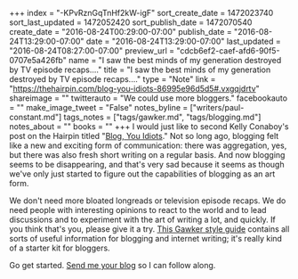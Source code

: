 +++
index = "-KPvRznGqTnHf2kW-igF"
sort_create_date = 1472023740
sort_last_updated = 1472052420
sort_publish_date = 1472070540
create_date = "2016-08-24T00:29:00-07:00"
publish_date = "2016-08-24T13:29:00-07:00"
date = "2016-08-24T13:29:00-07:00"
last_updated = "2016-08-24T08:27:00-07:00"
preview_url = "cdcb6ef2-caef-afd6-90f5-0707e5a426fb"
name = "I saw the best minds of my generation destroyed by TV episode recaps...."
title = "I saw the best minds of my generation destroyed by TV episode recaps...."
type = "Note"
link = "https://thehairpin.com/blog-you-idiots-86995e96d5d5#.vxgqjdrtv"
shareimage = ""
twitterauto = "We could use more bloggers."
facebookauto = ""
make_image_tweet = "False"
notes_byline = ["writers/paul-constant.md"]
tags_notes = ["tags/gawker.md", "tags/blogging.md"]
notes_about = ""
books = ""
+++
I would just like to second Kelly Conaboy's post on the Hairpin titled "[Blog, You Idiots](https://thehairpin.com/blog-you-idiots-86995e96d5d5#.vxgqjdrtv)." Not so long ago, blogging felt like a new and exciting form of communication: there was aggregation, yes, but there was also fresh short writing on a regular basis. And now blogging seems to be disappearing, and that's very sad because it seems as though we've only just started to figure out the capabilities of blogging as an art form. 

We don't need more bloated longreads or television episode recaps. We do need people with interesting opinions to react to the world and to lead discussions and to experiment with the art of writing a lot, and quickly. If you think that's you, please give it a try. [This Gawker style guide](http://www.thisisinsider.com/gawkercom-style-guide-from-2008-2016-8) contains all sorts of useful information for blogging and internet writing; it's really kind of a starter kit for bloggers. 

Go get started. [Send me your blog](http://www.seattlereviewofbooks.com/about/) so I can follow along.